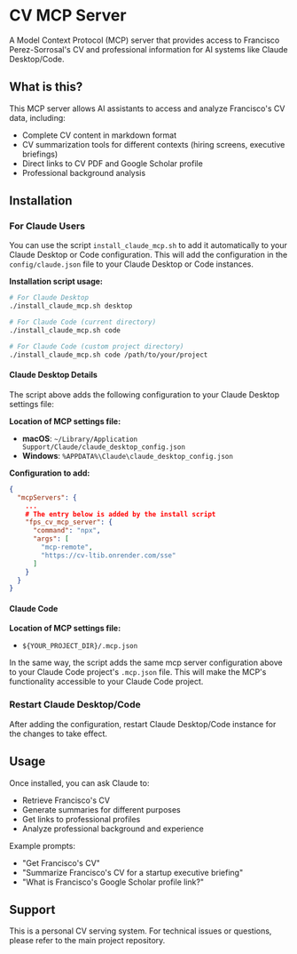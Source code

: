# CV MCP Server

A Model Context Protocol (MCP) server that provides access to Francisco Perez-Sorrosal's CV and professional information for AI systems like Claude Desktop/Code.

## What is this?

This MCP server allows AI assistants to access and analyze Francisco's CV data, including:

- Complete CV content in markdown format
- CV summarization tools for different contexts (hiring screens, executive briefings)
- Direct links to CV PDF and Google Scholar profile
- Professional background analysis

## Installation

### For Claude Users

You can use the script `install_claude_mcp.sh` to add it automatically to your Claude Desktop or Code configuration. This will add the configuration in the `config/claude.json` file to your Claude Desktop or Code instances.

**Installation script usage:**
```bash
# For Claude Desktop
./install_claude_mcp.sh desktop

# For Claude Code (current directory)
./install_claude_mcp.sh code

# For Claude Code (custom project directory)
./install_claude_mcp.sh code /path/to/your/project
```

#### Claude Desktop Details

The script above adds the following configuration to your Claude Desktop settings file:

**Location of MCP settings file:**

- **macOS**: `~/Library/Application Support/Claude/claude_desktop_config.json`
- **Windows**: `%APPDATA%\Claude\claude_desktop_config.json`

**Configuration to add:**

```json
{
  "mcpServers": {
    ...
    # The entry below is added by the install script
    "fps_cv_mcp_server": {
      "command": "npx",
      "args": [
        "mcp-remote",
        "https://cv-ltib.onrender.com/sse"
      ]
    }
  }
}
```

#### Claude Code

**Location of MCP settings file:**

- `${YOUR_PROJECT_DIR}/.mcp.json`

In the same way, the script adds the same mcp server configuration above to your Claude Code project's `.mcp.json` file. This will make the MCP's functionality accessible to your Claude Code project.

### Restart Claude Desktop/Code

After adding the configuration, restart Claude Desktop/Code instance for the changes to take effect.

## Usage

Once installed, you can ask Claude to:

- Retrieve Francisco's CV
- Generate summaries for different purposes
- Get links to professional profiles
- Analyze professional background and experience

Example prompts:

- "Get Francisco's CV"
- "Summarize Francisco's CV for a startup executive briefing"
- "What is Francisco's Google Scholar profile link?"

## Support

This is a personal CV serving system. For technical issues or questions, please refer to the main project repository.

